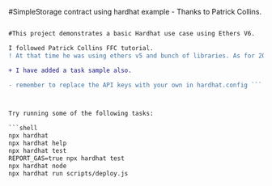 #SimpleStorage contract using hardhat example - Thanks to Patrick Collins.

```diff

#This project demonstrates a basic Hardhat use case using Ethers V6.

I followed Patrick Collins FFC tutorial.
! At that time he was using ethers v5 and bunch of libraries. As for 2023 you can replace majority of libraries with just hardhat-toolbox. This simple project comes with a SimpleStorage contract, a test for that contract, and a script that deploys that contract.

+ I have added a task sample also.

- remember to replace the API keys with your own in hardhat.config ```



Try running some of the following tasks:

```shell
npx hardhat
npx hardhat help
npx hardhat test
REPORT_GAS=true npx hardhat test
npx hardhat node
npx hardhat run scripts/deploy.js
```
